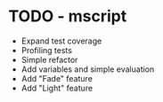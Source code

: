 # TODO - mscript

* Expand test coverage
* Profiling tests
* Simple refactor
* Add variables and simple evaluation
* Add "Fade" feature
* Add "Light" feature
